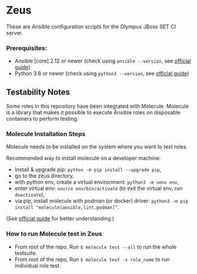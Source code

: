 Zeus
====

These are Ansible configuration scripts for the Olympus JBoss SET CI server.

### Prerequisites:
* Ansible [core] 2.12 or newer (check using `ansible --version`, see [official guide](https://docs.ansible.com/ansible/latest/installation_guide/intro_installation.html))
* Python 3.8 or newer (check using `python3 --version`, see [official guide](https://access.redhat.com/documentation/en-us/red_hat_enterprise_linux/8/html/configuring_basic_system_settings/assembly_installing-and-using-python_configuring-basic-system-settings))

## Testability Notes

Some roles in this repository have been integrated with Molecule. 
Molecule is a library that makes it possible to execute Ansible roles on disposable containers to perform testing.

### Molecule Installation Steps

Molecule needs to be installed on the system where you want to test roles.

Recommended way to install molecule on a developer machine:

* Install & upgrade pip: `python -m pip install --upgrade pip`,
* go to the zeus directory,
* with python env, create a virtual environment: `python3 -m venv env`,
* enter virtual env: `source env/bin/activate` (to exit the virtual env, run `deactivate`),
* via pip, install molecule with podman (or docker) driver: `python3 -m pip install "molecule[ansible,lint,podman]"`.

(See [official guide](https://molecule.readthedocs.io/en/latest/installation.html) for better understanding.)

### How to run Molecule test in Zeus

* From root of the repo, Run `$ molecule test --all` to run the whole testsuite.
* From root of the repo, Run `$ molecule test -s role_name` to run individual role test.
